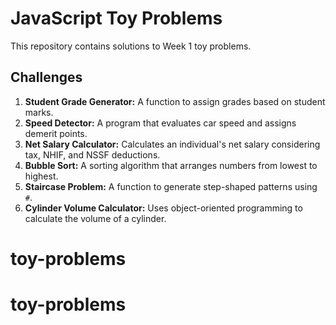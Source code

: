 # JavaScript Toy Problems

This repository contains solutions to Week 1 toy problems.

## **Challenges**
1. **Student Grade Generator:** A function to assign grades based on student marks.
2. **Speed Detector:** A program that evaluates car speed and assigns demerit points.
3. **Net Salary Calculator:** Calculates an individual's net salary considering tax, NHIF, and NSSF deductions.
4. **Bubble Sort:** A sorting algorithm that arranges numbers from lowest to highest.
5. **Staircase Problem:** A function to generate step-shaped patterns using `#`.
6. **Cylinder Volume Calculator:** Uses object-oriented programming to calculate the volume of a cylinder.


# toy-problems
# toy-problems
